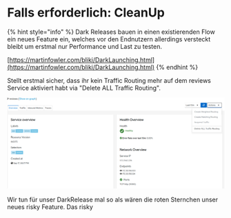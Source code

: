 # Falls erforderlich: CleanUp

{% hint style="info" %}
Dark Releases bauen in einen existierenden Flow ein neues Feature ein, welches vor den Endnutzern allerdings versteckt bleibt um erstmal nur Performance und Last zu testen.

[https://martinfowler.com/bliki/DarkLaunching.html](https://martinfowler.com/bliki/DarkLaunching.html)
{% endhint %}

Stellt erstmal sicher, dass ihr kein Traffic Routing mehr auf dem reviews Service aktiviert habt via "Delete ALL Traffic Routing".

![](../../../.gitbook/assets/image%20%28114%29.png)



Wir tun für unser DarkRelease mal so als wären die roten Sternchen unser neues risky Feature. Das risky 


